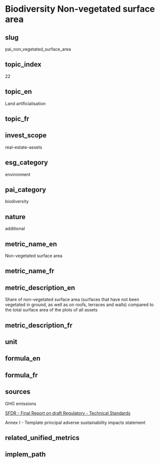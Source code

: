 # Biodiversity Non-vegetated surface area


## slug

pai_non_vegetated_surface_area

## topic_index

22

## topic_en

Land artificialisation

## topic_fr



## invest_scope

real-estate-assets

## esg_category

environment

## pai_category

biodiversity

## nature

additional

## metric_name_en

Non-vegetated surface area

## metric_name_fr



## metric_description_en

Share of non-vegetated surface area (surfaces that have not been vegetated in ground, as well as on roofs, terraces and walls) compared to the total surface area of the plots of all assets

## metric_description_fr



## unit



## formula_en



## formula_fr



## sources


GHG emissions  

[SFDR - Final Report on draft Regulatory - Technical Standards](https://www.eiopa.europa.eu/sites/default/files/publications/reports/jc-2021-03-joint-esas-final-report-on-rts-under-sfdr.pdf)  

Annex I - Template principal adverse sustainability impacts statement
 

## related_unified_metrics



## implem_path


            